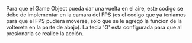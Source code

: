 Para que el Game Object pueda dar una vuelta en el aire, este codigo se debe de implementar en la camara del FPS (es el codigo que ya teniamos para que el FPS pudiera moverse, solo que se le agregó la funcion de la voltereta en la parte de abajo). La tecla 'G' esta configurada para que al presionarla se realice la acción.
